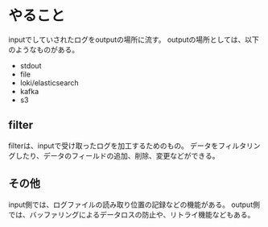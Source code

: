 # やること
inputでしていされたログをoutputの場所に流す。
outputの場所としては、以下のようなものがある。
- stdout
- file
- loki/elasticsearch
- kafka
- s3

## filter
filterは、inputで受け取ったログを加工するためのもの。
データをフィルタリングしたり、データのフィールドの追加、削除、変更などができる。
## その他
input側では、ログファイルの読み取り位置の記録などの機能がある。
output側では、バッファリングによるデータロスの防止や、リトライ機能などもある。